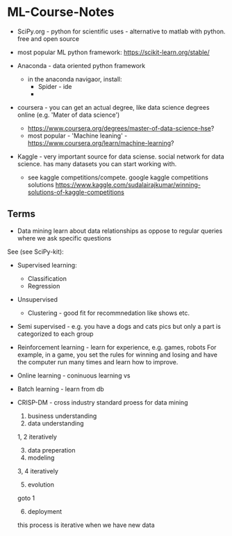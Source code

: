 # ML-Course-Notes

* SciPy.org - python for scientific uses - alternative to matlab with python. free and open source
* most popular ML python framework: https://scikit-learn.org/stable/
* Anaconda - data oriented python framework
  * in the anaconda navigaor, install:
    * Spider - ide
    * 
* coursera - you can get an actual degree, like data science degrees online (e.g. 'Mater of data science')
  * https://www.coursera.org/degrees/master-of-data-science-hse?
  * most popular - 'Machine leaning' - https://www.coursera.org/learn/machine-learning?

* Kaggle - very important source for data sciense. social network for data science. 
has many datasets you can start working with.
  * see kaggle competitions/compete. google kaggle competitions solutions
    https://www.kaggle.com/sudalairajkumar/winning-solutions-of-kaggle-competitions

## Terms

* Data mining
learn about data relationships as oppose to regular queries where we ask specific questions

See (see SciPy-kit):
* Supervised learning:
  * Classification
  * Regression 
* Unsupervised
  * Clustering - good fit for recommnedation like shows etc.
* Semi supervised - e.g. you have a dogs and cats pics but only a part is categorized to each group

  
* Reinforcement learning - learn for experience, e.g. games, robots
For example, in a game, you set the rules for winning and losing and have the computer run many times and learn how to improve.

* Online learning - coninuous learning
vs
* Batch learning - learn from db

* CRISP-DM - cross industry standard proess for data mining 
  1. business understanding
  2. data understanding 
  
  1, 2 iteratively 
  
  3. data preperation
  4. modeling
  
  3, 4 iteratively
  
  5. evolution
  
  goto 1
  
  6. deployment
  
  this process is iterative when we have new data
  





